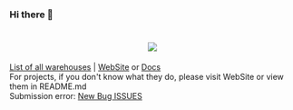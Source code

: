 ### Hi there 👋
<h1 align="center"> <a href="https://sunguoqi.com/"> <img src="https://readme-typing-svg.herokuapp.com/?lines=console.log(%22Hello%2C%20World!%22);CN-Studio-Shell&center=true&size=27"> </a> </h1>

[List of all warehouses](https://github.com/orgs/cnssh/repositories) | [WebSite](https://dev.cn.eu.org) or [Docs](https://cnto.wss.cc)<br>
For projects, if you don't know what they do, please visit WebSite or view them in README.md<br>
Submission error: [New Bug ISSUES](github.com/orgs/cnssh/.github/issues/new)<br>
